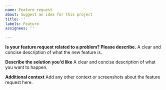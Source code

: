 ```yaml
---
name: Feature request
about: Suggest an idea for this project
title: ''
labels: Feature
assignees: ''

---
```


**Is your feature request related to a problem? Please describe.**
A clear and concise description of what the new feature is.

**Describe the solution you'd like**
A clear and concise description of what you want to happen.

**Additional context**
Add any other context or screenshots about the feature request here.
